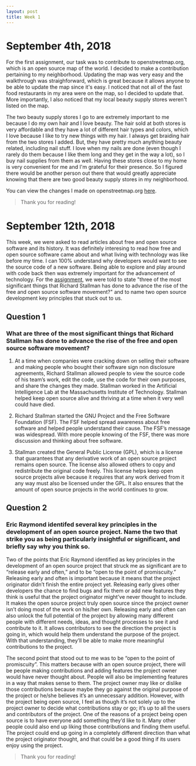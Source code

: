 ```yaml
---
layout: post
title: Week 1
---
```

# September 4th, 2018

  For the first assignment, our task was to contribute to openstreetmap.org, which is an open source map of the world. I decided to make a contribution pertaining to my neighborhood. Updating the map was very easy and the walkthrough was straighforward, which is great because it allows anyone to be able to update the map since it's easy. I noticed that not all of the fast food restaurants in my area were on the map, so I decided to update that. More importantly, I also noticed that my local beauty supply stores weren't listed on the map. 

  The two beauty supply stores I go to are extremely important to me because I do my own hair and I love beauty. The hair sold at both stores is very affordable and they have a lot of different hair types and colors, which I love because I like to try new things with my hair. I always get braiding hair from the two stores I added. But, they have pretty much anything beauty related, including nail stuff. I love when my nails are done (even though I rarely do them because I like them long and they get in the way a lot), so I buy nail supplies from them as well. Having these stores close to my home is very convenient for me and I'm grateful for their presence. So I figured there would be another person out there that would greatly appreciate knowing that there are two good beauty supply stores in my neighborhood.

You can view the changes I made on openstreetmap.org [here](https://www.openstreetmap.org/user/lashana29/history).

> Thank you for reading!

# September 12th, 2018

This week, we were asked to read articles about free and open source software and its history. It was definitely interesing to read how free and open source software came about and what living with technology was like before my time. I can 100% understand why developers would want to see the source code of a new software. Being able to explore and play around with code back then was extremely important for the advancement of technology. For the [assignment](http://www.compsci.hunter.cuny.edu/~sweiss/course_materials/cs_ossd/assignments/assignment_02_readings.pdf), we were told to state "three of the most significant things that Richard Stallman has done to advance the rise of the free and open source software movement?" and to name two open source development key principles that stuck out to us.

## Question 1
### What are three of the most significant things that Richard Stallman has done to advance the rise of the free and open source software movement?

1. At a time when companies were cracking down on selling their software and making people who bought their software sign non disclosure agreements, Richard Stallman allowed people to view the source code of his team’s work, edit the code, use the code for their own purposes, and share the changes they made. Stallman worked in the Artificial Intelligence Lab at the Massachusetts Institute of Technology. Stallman helped keep open source alive and thriving at a time when it very well could have died. 

2. Richard Stallman started the GNU Project and the Free Software Foundation (FSF). The FSF helped spread awareness about free software and helped people understand their cause. The FSF’s message was widespread. With more people knowing of the FSF, there was more discussion and thinking about free software. 

3. Stallman created the General Public License (GPL), which is a license that guarantees that any derivative work of an open source project remains open source. The license also allowed others to copy and redistribute the original code freely. This license helps keep open source projects alive because it requires that any work derived from it any way must also be licensed under the GPL. It also ensures that the amount of open source projects in the world continues to grow. 


## Question 2
### Eric Raymond identifed several key principles in the development of an open source project. Name the two that strike you as being particularly insightful or significant, and briefly say why you think so.

Two of the points that Eric Raymond identified as key principles in the development of an open source project that struck me as significant are to “release early and often,” and to be “open to the point of promiscuity.” Releasing early and often is important because it means that the project originator didn’t finish the entire project yet. Releasing early gives other developers the chance to find bugs and fix them or add new features they think is useful that the project originator might’ve never thought to include. It makes the open source project truly open source since the project owner isn’t doing most of the work on his/her own. Releasing early and often can also unlock the full potential of the project by allowing many different people with different needs, ideas, and thought processes to see it and contribute to it. It allows contributors to see the direction the project is going in, which would help them understand the purpose of the project. With that understanding, they’ll be able to make more meaningful contributions to the project. 

The second point that stood out to me was to be “open to the point of promiscuity”. This matters because with an open source project, there will be people making contributions and adding features the project owner would have never thought about. People will also be implementing features in a way that makes sense to them. The project owner may like or dislike those contributions because maybe they go against the original purpose of the project or he/she believes it’s an unnecessary addition. However, with the project being open source, I feel as though it’s not solely up to the project owner to decide what contributions stay or go; it’s up to all the users and contributors of the project. One of the reasons of a project being open source is to have everyone add something they’d like to it. Many other people could also end up liking those contributions and finding them useful. The project could end up going in a completely different direction than what the project originator thought, and that could be a good thing if its users enjoy using the project.

> Thank you for reading!
